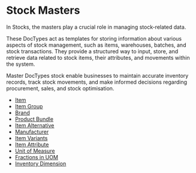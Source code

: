 # Stock Masters 

In Stocks, the masters play a crucial role in managing stock-related data.

These DocTypes act as templates for storing information about various aspects of stock management, such as items, warehouses, batches, and stock transactions. They provide a structured way to input, store, and retrieve data related to stock items, their attributes, and movements within the system.

Master DocTypes stock enable businesses to maintain accurate inventory records, track stock movements, and make informed decisions regarding procurement, sales, and stock optimisation.

* <ins>[Item](items.md)</ins>
* <ins>[Item Group](item_group.md)</ins>
* <ins>[Brand](brand.md)</ins>
* <ins>[Product Bundle](product_bundle.md)</ins>
* <ins>[Item Alternative](item_alternative.md)</ins>
* <ins>[Manufacturer](manufacturing.md)</ins>
* <ins>[Item Variants](item_variants.md)</ins>
* <ins>[Item Attribute](item_attribute.md)</ins>
* <ins>[Unit of Measure](uom.md)</ins>
* <ins>[Fractions in UOM](fractions_of_uom.md)</ins>
* <ins>[Inventory Dimension](inventory_dimension.md)</ins>